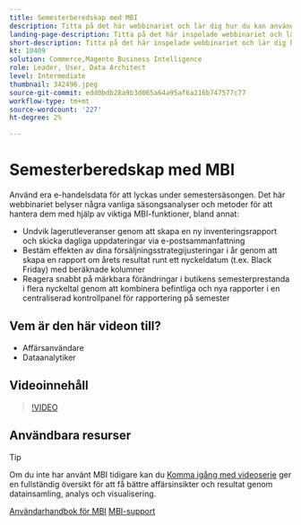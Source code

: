 ```yaml
---
title: Semesterberedskap med MBI
description: Titta på det här webbinariet och lär dig hur du kan använda dina e-handelsdata för att lyckas under semestersäsongen.
landing-page-description: Titta på det här inspelade webbinariet och lär dig hur du kan använda dina e-handelsdata för att lyckas under semestersäsongen.
short-description: Titta på det här inspelade webbinariet och lär dig hur du kan använda dina e-handelsdata för att lyckas under semestersäsongen.
kt: 10409
solution: Commerce,Magento Business Intelligence
role: Leader, User, Data Architect
level: Intermediate
thumbnail: 342496.jpeg
source-git-commit: edd0bdb28a9b3d065a64a95af6a216b747577c77
workflow-type: tm+mt
source-wordcount: '227'
ht-degree: 2%

---
```


# Semesterberedskap med MBI

Använd era e-handelsdata för att lyckas under semestersäsongen. Det här webbinariet belyser några vanliga säsongsanalyser och metoder för att hantera dem med hjälp av viktiga MBI-funktioner, bland annat:

- Undvik lagerutleveranser genom att skapa en ny inventeringsrapport och skicka dagliga uppdateringar via e-postsammanfattning
- Bestäm effekten av dina försäljningsstrategijusteringar i år genom att skapa en rapport om årets resultat runt ett nyckeldatum (t.ex. Black Friday) med beräknade kolumner
- Reagera snabbt på märkbara förändringar i butikens semesterprestanda i flera nyckeltal genom att kombinera befintliga och nya rapporter i en centraliserad kontrollpanel för rapportering på semester

## Vem är den här videon till?

- Affärsanvändare
- Dataanalytiker

## Videoinnehåll

>[!VIDEO](https://video.tv.adobe.com/v/342496?quality=12&learn=on)

## Användbara resurser

>[!TIP]
>
>Om du inte har använt MBI tidigare kan du [Komma igång med videoserie](https://experienceleague.adobe.com/docs/commerce-learn/tutorials/mbi/introduction/1-overview.html) ger en fullständig översikt för att få bättre affärsinsikter och resultat genom datainsamling, analys och visualisering.

[Användarhandbok för MBI](https://experienceleague.adobe.com/docs/commerce-business-intelligence/mbi/guide-overview.html?lang=sv)
[MBI-support](https://experienceleague.adobe.com/docs/commerce-knowledge-base/kb/troubleshooting/miscellaneous/mbi-service-policies.html)
